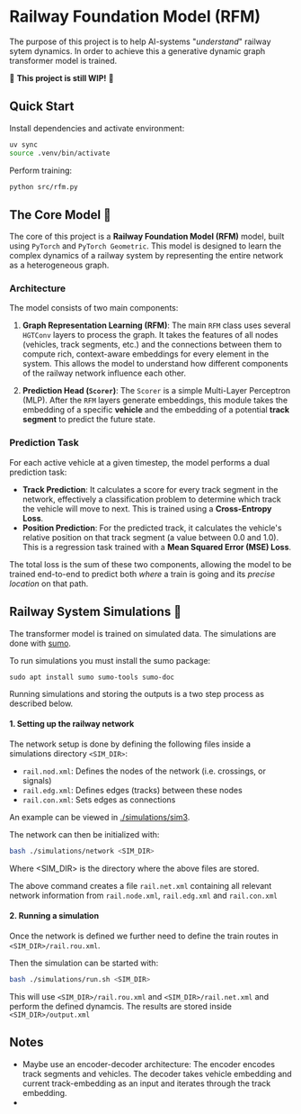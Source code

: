 # Railway Foundation Model (RFM)

The purpose of this project is to help AI-systems "*understand*" railway sytem dynamics. In order to achieve this a generative dynamic graph transformer model is trained.

🚧 **This project is still WIP!** 🚧

## Quick Start

Install dependencies and activate environment:
```bash
uv sync
source .venv/bin/activate
```

Perform training:
```bash
python src/rfm.py
```




## The Core Model 🤖

The core of this project is a **Railway Foundation Model (RFM)** model, built using `PyTorch` and `PyTorch Geometric`. This model is designed to learn the complex dynamics of a railway system by representing the entire network as a heterogeneous graph.

### Architecture

The model consists of two main components:

1.  **Graph Representation Learning (RFM)**: The main `RFM` class uses several `HGTConv` layers to process the graph. It takes the features of all nodes (vehicles, track segments, etc.) and the connections between them to compute rich, context-aware embeddings for every element in the system. This allows the model to understand how different components of the railway network influence each other.

2.  **Prediction Head (`Scorer`)**: The `Scorer` is a simple Multi-Layer Perceptron (MLP). After the `RFM` layers generate embeddings, this module takes the embedding of a specific **vehicle** and the embedding of a potential **track segment** to predict the future state.

### Prediction Task

For each active vehicle at a given timestep, the model performs a dual prediction task:
* **Track Prediction**: It calculates a score for every track segment in the network, effectively a classification problem to determine which track the vehicle will move to next. This is trained using a **Cross-Entropy Loss**.
* **Position Prediction**: For the predicted track, it calculates the vehicle's relative position on that track segment (a value between 0.0 and 1.0). This is a regression task trained with a **Mean Squared Error (MSE) Loss**.

The total loss is the sum of these two components, allowing the model to be trained end-to-end to predict both *where* a train is going and its *precise location* on that path.


## Railway System Simulations 🚂

The transformer model is trained on simulated data. The simulations are done with [sumo](https://sumo.dlr.de/docs/index.html).

To run simulations you must install the sumo package:


```
sudo apt install sumo sumo-tools sumo-doc
```

Running simulations and storing the outputs is a two step process as described below.

#### 1. Setting up the railway network

The network setup is done by defining the following files inside a simulations directory `<SIM_DIR>`:

-   `rail.nod.xml`: Defines the nodes of the network (i.e. crossings, or signals)
-   `rail.edg.xml`: Defines edges (tracks) between these nodes
-   `rail.con.xml`: Sets edges as connections

An example can be viewed in [./simulations/sim3](./simulations/sim3/).

The network can then be initialized with:

```bash
bash ./simulations/network <SIM_DIR>
```

Where <SIM_DIR> is the directory where the above files are stored.

The above command creates a file `rail.net.xml` containing all relevant network information from `rail.node.xml`, `rail.edg.xml` and `rail.con.xml`

#### 2. Running a simulation

Once the network is defined we further need to define the train routes in `<SIM_DIR>/rail.rou.xml`.

Then the simulation can be started with:

```bash
bash ./simulations/run.sh <SIM_DIR>
```

This will use `<SIM_DIR>/rail.rou.xml` and `<SIM_DIR>/rail.net.xml` and perform the defined dynamcis. The results are stored inside `<SIM_DIR>/output.xml`


## Notes

 - Maybe use an encoder-decoder architecture: The encoder encodes track segments and vehicles. The decoder takes vehicle embedding and current track-embedding as an input and iterates through the track embedding.
 - 
